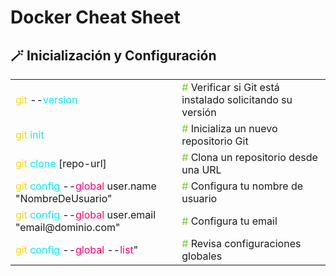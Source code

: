 # Docker Cheat Sheet

<table>
    <h2>🪄 Inicialización y Configuración</h2>
  <tr>
    <td><span style="color: #f8d910ff">git</span> --<span style="color: #00eeffff">version</span></td>
    <td><span style="color: #79c928ff">#</span> Verificar si Git está instalado solicitando su versión</td>
  </tr>
  <tr>
    <td><span style="color: #f8d910ff">git</span> <span style="color: #00eeffff">init</span></td>
    <td><span style="color: #79c928ff;">#</span> Inicializa un nuevo repositorio Git</td>
  </tr>
  <tr>
    <td><span style="color: #f8d910ff">git</span> <span style="color: #00eeffff">clone</span> [repo-url]</td>
    <td><span style="color: #79c928ff;">#</span> Clona un repositorio desde una URL</td>
  </tr>
  <tr>
    <td><span style="color: #f8d910ff">git</span> <span style="color: #00eeffff">config</span> --<span style="color: #FF0077">global</span> user.name "NombreDeUsuario"</td>
    <td><span style="color: #79c928ff;">#</span> Configura tu nombre de usuario</td>
  </tr>
  <tr>
    <td><span style="color: #f8d910ff">git</span> <span style="color: #00eeffff">config</span> --<span style="color: #FF0077">global</span> user.email "email@dominio.com"</td>
    <td><span style="color: #79c928ff;">#</span> Configura tu email</td>
  </tr>
  <tr>
    <td><span style="color: #f8d910ff">git</span> <span style="color: #00eeffff">config</span> --<span style="color: #FF0077">global</span> --<span style="color: #FF0077">list</span>"</td>
    <td><span style="color: #79c928ff;">#</span> Revisa configuraciones globales</td>
  </tr>
</table>